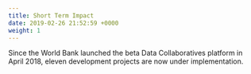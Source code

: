 ```yaml
---
title: Short Term Impact
date: 2019-02-26 21:52:59 +0000
weight: 1
---
```

Since the World Bank launched the beta Data Collaboratives platform in April 2018, eleven development projects are now under implementation.
